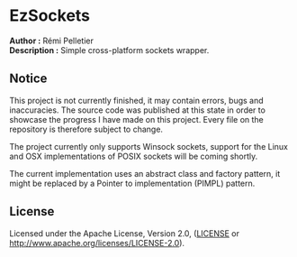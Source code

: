 # EzSockets  
**Author :** Rémi Pelletier  
**Description :** Simple cross-platform sockets wrapper. 
  
## Notice  

This project is not currently finished, it may contain errors, bugs and inaccuracies. The source code was published at this state in order to showcase the progress I have made on this project. Every file on the repository is therefore subject to change.

The project currently only supports Winsock sockets, support for the Linux and OSX implementations of POSIX sockets will be coming shortly.

The current implementation uses an abstract class and factory pattern, it might be replaced by a Pointer to implementation (PIMPL) pattern.
  
## License   
Licensed under the Apache License, Version 2.0, ([LICENSE](LICENSE) or http://www.apache.org/licenses/LICENSE-2.0).
